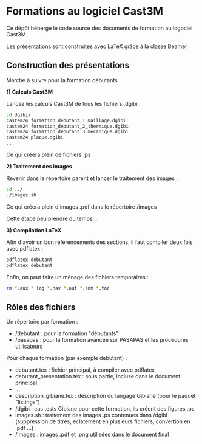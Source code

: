 Formations au logiciel Cast3M
=============================

Ce dépôt héberge le code source des documents de formation au logociel Cast3M

Les présentations sont construites avec LaTeX grâce à la classe Beamer

Construction des présentations
------------------------------
Marche à suivre pour la formation débutants

**1) Calculs Cast3M**

Lancez les calculs Cast3M de tous les fichiers .dgibi :
```bash
cd dgibi/
castem24 formation_debutant_1_maillage.dgibi
castem24 formation_debutant_2_thermique.dgibi
castem24 formation_debutant_3_mecanique.dgibi
castem24 plaque.dgibi
...
```
Ce qui créera plein de fichiers .ps

**2) Traitement des images**

Revenir dans le répertoire parent et lancer le traitement des images :
```bash
cd ../
./images.sh
```
Ce qui créera plein d'images .pdf dans le répertoire /images

Cette étape peu prendre du temps...

**3) Compilation LaTeX**

Afin d'avoir un bon référencements des sections, il faut compiler deux fois avec pdflatex :
```bash
pdflatex debutant
pdflatex debutant
```
Enfin, on peut faire un ménage des fichiers temporaires :
```bash
rm *.aux *.log *.nav *.out *.snm *.toc
```

Rôles des fichiers
------------------
Un répertoire par formation :
- /debutant : pour la formation "débutants"
- /pasapas : pour la formation avancée sur PASAPAS et les procédures utilisateurs

Pour chaque formation (par exemple debutant) :
- debutant.tex : fichier principal, à compiler avec pdflatex
- debutant_presentation.tex : sous partie, incluse dans le document principal
- ...
- description_gibiane.tex : description du langage Gibiane (pour le paquet "listings")
- /dgibi : cas tests Gibiane pour cette formation, ils créent des figures .ps
- images.sh : traitement des images .ps contenues dans /dgibi (suppression de titres, éclatement en plusieurs fichiers, convertion en .pdf ...)
- /images : images .pdf et .png utilisées dans le document final
